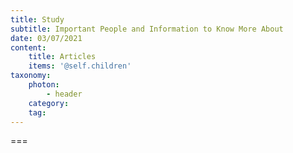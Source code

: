 ```yaml
---
title: Study
subtitle: Important People and Information to Know More About
date: 03/07/2021
content:
    title: Articles
    items: '@self.children'
taxonomy:
    photon:
        - header
    category: 
    tag: 
---
```




===


